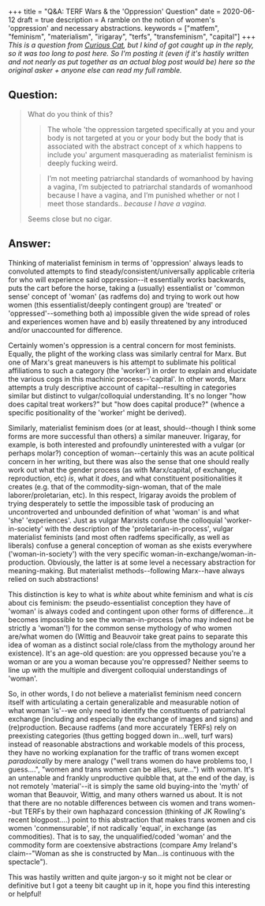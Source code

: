 +++
title = "Q&A: TERF Wars & the 'Oppression' Question"
date = 2020-06-12
draft = true
description = A ramble on the notion of women's 'oppression' and necessary abstractions.
keywords = ["matfem", "feminism", "materialism", "irigaray", "terfs", "transfeminism", "capital"]
+++
*This is a question from [Curious Cat](https://curiouscat.me/specularanomaly), but I kind of got caught up in the reply, so it was too long to post here. So I'm posting it (even if it's hastily written and not nearly as put together as an actual blog post would be) here so the original asker + anyone else can read my full ramble.*

## Question:

> What do you think of this?
>
> > The whole 'the oppression targeted specifically at you and your body is not targeted at you or your body but the body that is associated with the abstract concept of x which happens to include you' argument masquerading as materialist feminism is deeply fucking weird.
>
> > I’m not meeting patriarchal standards of womanhood by having a vagina, I’m subjected to patriarchal standards of womanhood because I have a vagina, and I’m punished whether or not I meet those standards.. *because I have a vagina*.
>
> Seems close but no cigar.

## Answer:

Thinking of materialist feminism in terms of 'oppression' always leads to convoluted attempts to find steady/consistent/universally applicable criteria for who will experience said oppression--it essentially works backwards, puts the cart before the horse, taking a (usually) essentialist or 'common sense' concept of 'woman' (as radfems do) and trying to work out how women (this essentialist/deeply contingent group) are 'treated' or 'oppressed'--something both a) impossible given the wide spread of roles and experiences women have and b) easily threatened by any introduced and/or unaccounted for difference.

Certainly women's oppression is a central concern for most feminists. Equally, the plight of the working class was similarly central for Marx. But one of Marx's great maneuvers is his attempt to sublimate his political affiliations to such a category (the 'worker') in order to explain and elucidate the various cogs in this machinic process--'capital'. In other words, Marx attempts a truly descriptive account of capital--resulting in categories similar but distinct to vulgar/colloquial understanding. It's no longer "how does capital treat workers?" but "how does capital produce?" (whence a specific positionality of the 'worker' might be derived).

Similarly, materialist feminism does (or at least, should--though I think some forms are more successful than others) a similar maneuver. Irigaray, for example, is both interested and profoundly uninterested with a vulgar (or perhaps molar?) conception of woman--certainly this was an acute political concern in her writing, but there was also the sense that one should really work out what the gender process (as with Marx/capital, of exchange, reproduction, etc) *is*, what it *does*, and what constituent positionalities it creates (e.g. that of the commodity-sign-woman, that of the male laborer/proletarian, etc). In this respect, Irigaray avoids the problem of trying desperately to settle the impossible task of producing an uncontroverted and unbounded definition of what 'woman' is and what 'she' 'experiences'. Just as vulgar Marxists confuse the colloquial 'worker-in-society' with the description of the 'proletarian-in-process', vulgar materialist feminists (and most often radfems specifically, as well as liberals) confuse a general conception of woman as she exists everywhere ('woman-in-society') with the very specific woman-in-exchange/woman-in-production. Obviously, the latter is at some level a necessary abstraction for meaning-making. But materialist methods--following Marx--have always relied on such abstractions!

This distinction is key to what is *white* about white feminism and what is *cis* about cis feminism: the pseudo-essentialist conception they have of 'woman' is always coded and contingent upon other forms of difference...it becomes impossible to see the woman-in-process (who may indeed not be strictly a 'woman'!) for the common sense mythology of who women are/what women do (Wittig and Beauvoir take great pains to separate this idea of woman as a distinct social role/class from the mythology around her existence). It's an age-old question: are you oppressed because you're a woman or are you a woman because you're oppressed? Neither seems to line up with the multiple and divergent colloquial understandings of 'woman'.

So, in other words, I do not believe a materialist feminism need concern itself with articulating a certain generalizable and measurable notion of what woman 'is'--we only need to identify the constituents of patriarchal exchange (including and especially the exchange of images and signs) and (re)production. Because radfems (and more accurately TERFs) rely on preexisting categories (thus getting bogged down in...well, turf wars) instead of reasonable abstractions and workable models of this process, they have no working explanation for the traffic of trans women except *paradoxically*  by mere analogy ("well trans women do have problems too, I guess....", "women and trans women can be allies, sure...") with woman. It's an untenable and frankly unproductive quibble that, at the end of the day, is not remotely 'material'--it is simply the same old buying-into the 'myth' of woman that Beauvoir, Wittig, and many others warned us about. It is not that there are no notable differences between cis women and trans women--but TERFs by their own haphazard concession (thinking of JK Rowling's recent blogpost....) point to this abstraction that makes trans women and cis women 'conmensurable', if not radically 'equal', in exchange (as commodities). That is to say, the unqualified/coded 'woman' and the commodity form are coextensive abstractions (compare Amy Ireland's claim--"Woman as she is constructed by Man...is continuous with the spectacle").

This was hastily written and quite jargon-y so it might not be clear or definitive but I got a teeny bit caught up in it, hope you find this interesting or helpful!
